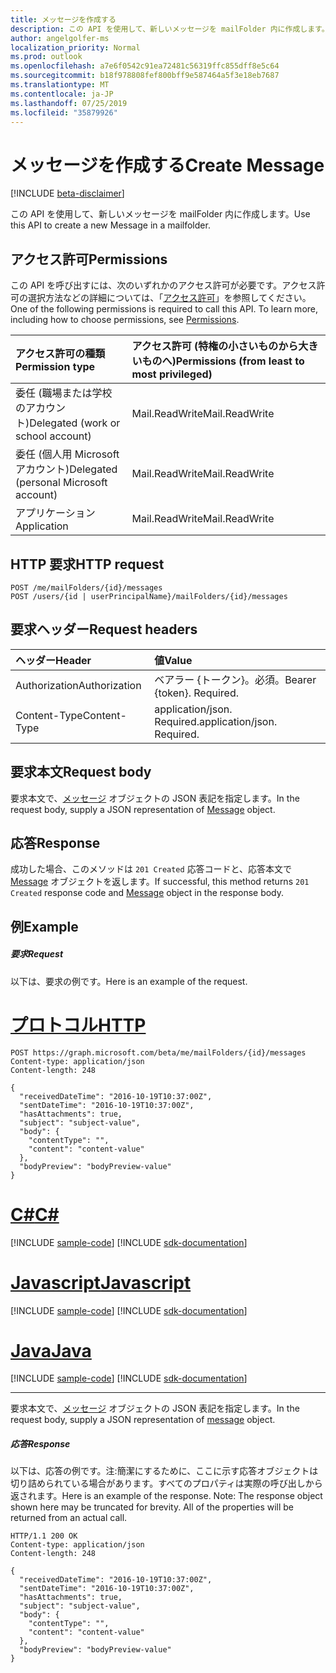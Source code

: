 ```yaml
---
title: メッセージを作成する
description: この API を使用して、新しいメッセージを mailFolder 内に作成します。
author: angelgolfer-ms
localization_priority: Normal
ms.prod: outlook
ms.openlocfilehash: a7e6f0542c91ea72481c56319ffc855dff8e5c64
ms.sourcegitcommit: b18f978808fef800bff9e587464a5f3e18eb7687
ms.translationtype: MT
ms.contentlocale: ja-JP
ms.lasthandoff: 07/25/2019
ms.locfileid: "35879926"
---
```

# <a name="create-message"></a><span data-ttu-id="a3c56-103">メッセージを作成する</span><span class="sxs-lookup"><span data-stu-id="a3c56-103">Create Message</span></span>

[!INCLUDE [beta-disclaimer](../../includes/beta-disclaimer.md)]

<span data-ttu-id="a3c56-104">この API を使用して、新しいメッセージを mailFolder 内に作成します。</span><span class="sxs-lookup"><span data-stu-id="a3c56-104">Use this API to create a new Message in a mailfolder.</span></span>
## <a name="permissions"></a><span data-ttu-id="a3c56-105">アクセス許可</span><span class="sxs-lookup"><span data-stu-id="a3c56-105">Permissions</span></span>
<span data-ttu-id="a3c56-p101">この API を呼び出すには、次のいずれかのアクセス許可が必要です。アクセス許可の選択方法などの詳細については、「[アクセス許可](/graph/permissions-reference)」を参照してください。</span><span class="sxs-lookup"><span data-stu-id="a3c56-p101">One of the following permissions is required to call this API. To learn more, including how to choose permissions, see [Permissions](/graph/permissions-reference).</span></span>

|<span data-ttu-id="a3c56-108">アクセス許可の種類</span><span class="sxs-lookup"><span data-stu-id="a3c56-108">Permission type</span></span>      | <span data-ttu-id="a3c56-109">アクセス許可 (特権の小さいものから大きいものへ)</span><span class="sxs-lookup"><span data-stu-id="a3c56-109">Permissions (from least to most privileged)</span></span>              |
|:--------------------|:---------------------------------------------------------|
|<span data-ttu-id="a3c56-110">委任 (職場または学校のアカウント)</span><span class="sxs-lookup"><span data-stu-id="a3c56-110">Delegated (work or school account)</span></span> | <span data-ttu-id="a3c56-111">Mail.ReadWrite</span><span class="sxs-lookup"><span data-stu-id="a3c56-111">Mail.ReadWrite</span></span>    |
|<span data-ttu-id="a3c56-112">委任 (個人用 Microsoft アカウント)</span><span class="sxs-lookup"><span data-stu-id="a3c56-112">Delegated (personal Microsoft account)</span></span> | <span data-ttu-id="a3c56-113">Mail.ReadWrite</span><span class="sxs-lookup"><span data-stu-id="a3c56-113">Mail.ReadWrite</span></span>    |
|<span data-ttu-id="a3c56-114">アプリケーション</span><span class="sxs-lookup"><span data-stu-id="a3c56-114">Application</span></span> | <span data-ttu-id="a3c56-115">Mail.ReadWrite</span><span class="sxs-lookup"><span data-stu-id="a3c56-115">Mail.ReadWrite</span></span> |

## <a name="http-request"></a><span data-ttu-id="a3c56-116">HTTP 要求</span><span class="sxs-lookup"><span data-stu-id="a3c56-116">HTTP request</span></span>
<!-- { "blockType": "ignored" } -->
```http
POST /me/mailFolders/{id}/messages
POST /users/{id | userPrincipalName}/mailFolders/{id}/messages
```
## <a name="request-headers"></a><span data-ttu-id="a3c56-117">要求ヘッダー</span><span class="sxs-lookup"><span data-stu-id="a3c56-117">Request headers</span></span>
| <span data-ttu-id="a3c56-118">ヘッダー</span><span class="sxs-lookup"><span data-stu-id="a3c56-118">Header</span></span>       | <span data-ttu-id="a3c56-119">値</span><span class="sxs-lookup"><span data-stu-id="a3c56-119">Value</span></span> |
|:---------------|:--------|
| <span data-ttu-id="a3c56-120">Authorization</span><span class="sxs-lookup"><span data-stu-id="a3c56-120">Authorization</span></span>  | <span data-ttu-id="a3c56-p102">ベアラー {トークン}。必須。</span><span class="sxs-lookup"><span data-stu-id="a3c56-p102">Bearer {token}. Required.</span></span>  |
| <span data-ttu-id="a3c56-123">Content-Type</span><span class="sxs-lookup"><span data-stu-id="a3c56-123">Content-Type</span></span>  | <span data-ttu-id="a3c56-p103">application/json. Required.</span><span class="sxs-lookup"><span data-stu-id="a3c56-p103">application/json. Required.</span></span>  |

## <a name="request-body"></a><span data-ttu-id="a3c56-126">要求本文</span><span class="sxs-lookup"><span data-stu-id="a3c56-126">Request body</span></span>
<span data-ttu-id="a3c56-127">要求本文で、[メッセージ](../resources/message.md) オブジェクトの JSON 表記を指定します。</span><span class="sxs-lookup"><span data-stu-id="a3c56-127">In the request body, supply a JSON representation of [Message](../resources/message.md) object.</span></span>

## <a name="response"></a><span data-ttu-id="a3c56-128">応答</span><span class="sxs-lookup"><span data-stu-id="a3c56-128">Response</span></span>

<span data-ttu-id="a3c56-129">成功した場合、このメソッドは `201 Created` 応答コードと、応答本文で [Message](../resources/message.md) オブジェクトを返します。</span><span class="sxs-lookup"><span data-stu-id="a3c56-129">If successful, this method returns `201 Created` response code and [Message](../resources/message.md) object in the response body.</span></span>

## <a name="example"></a><span data-ttu-id="a3c56-130">例</span><span class="sxs-lookup"><span data-stu-id="a3c56-130">Example</span></span>
##### <a name="request"></a><span data-ttu-id="a3c56-131">要求</span><span class="sxs-lookup"><span data-stu-id="a3c56-131">Request</span></span>
<span data-ttu-id="a3c56-132">以下は、要求の例です。</span><span class="sxs-lookup"><span data-stu-id="a3c56-132">Here is an example of the request.</span></span>

# <a name="httptabhttp"></a>[<span data-ttu-id="a3c56-133">プロトコル</span><span class="sxs-lookup"><span data-stu-id="a3c56-133">HTTP</span></span>](#tab/http)
<!-- {
  "blockType": "request",
  "name": "create_message_from_mailfolder"
}-->
```http
POST https://graph.microsoft.com/beta/me/mailFolders/{id}/messages
Content-type: application/json
Content-length: 248

{
  "receivedDateTime": "2016-10-19T10:37:00Z",
  "sentDateTime": "2016-10-19T10:37:00Z",
  "hasAttachments": true,
  "subject": "subject-value",
  "body": {
    "contentType": "",
    "content": "content-value"
  },
  "bodyPreview": "bodyPreview-value"
}
```
# <a name="ctabcsharp"></a>[<span data-ttu-id="a3c56-134">C#</span><span class="sxs-lookup"><span data-stu-id="a3c56-134">C#</span></span>](#tab/csharp)
[!INCLUDE [sample-code](../includes/snippets/csharp/create-message-from-mailfolder-csharp-snippets.md)]
[!INCLUDE [sdk-documentation](../includes/snippets/snippets-sdk-documentation-link.md)]

# <a name="javascripttabjavascript"></a>[<span data-ttu-id="a3c56-135">Javascript</span><span class="sxs-lookup"><span data-stu-id="a3c56-135">Javascript</span></span>](#tab/javascript)
[!INCLUDE [sample-code](../includes/snippets/javascript/create-message-from-mailfolder-javascript-snippets.md)]
[!INCLUDE [sdk-documentation](../includes/snippets/snippets-sdk-documentation-link.md)]

# <a name="javatabjava"></a>[<span data-ttu-id="a3c56-136">Java</span><span class="sxs-lookup"><span data-stu-id="a3c56-136">Java</span></span>](#tab/java)
[!INCLUDE [sample-code](../includes/snippets/java/create-message-from-mailfolder-java-snippets.md)]
[!INCLUDE [sdk-documentation](../includes/snippets/snippets-sdk-documentation-link.md)]

---

<span data-ttu-id="a3c56-137">要求本文で、[メッセージ](../resources/message.md) オブジェクトの JSON 表記を指定します。</span><span class="sxs-lookup"><span data-stu-id="a3c56-137">In the request body, supply a JSON representation of [message](../resources/message.md) object.</span></span>
##### <a name="response"></a><span data-ttu-id="a3c56-138">応答</span><span class="sxs-lookup"><span data-stu-id="a3c56-138">Response</span></span>
<span data-ttu-id="a3c56-p104">以下は、応答の例です。注:簡潔にするために、ここに示す応答オブジェクトは切り詰められている場合があります。すべてのプロパティは実際の呼び出しから返されます。</span><span class="sxs-lookup"><span data-stu-id="a3c56-p104">Here is an example of the response. Note: The response object shown here may be truncated for brevity. All of the properties will be returned from an actual call.</span></span>
<!-- {
  "blockType": "response",
  "truncated": true,
  "@odata.type": "microsoft.graph.message"
} -->
```http
HTTP/1.1 200 OK
Content-type: application/json
Content-length: 248

{
  "receivedDateTime": "2016-10-19T10:37:00Z",
  "sentDateTime": "2016-10-19T10:37:00Z",
  "hasAttachments": true,
  "subject": "subject-value",
  "body": {
    "contentType": "",
    "content": "content-value"
  },
  "bodyPreview": "bodyPreview-value"
}
```

<!-- uuid: 8fcb5dbc-d5aa-4681-8e31-b001d5168d79
2015-10-25 14:57:30 UTC -->
<!--
{
  "type": "#page.annotation",
  "description": "Create Message",
  "keywords": "",
  "section": "documentation",
  "tocPath": "",
  "suppressions": [
  ]
}
-->
